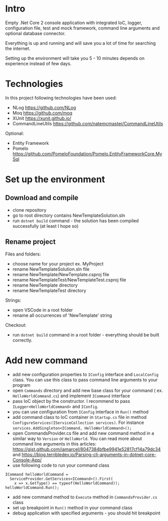 # Intro

Empty .Net Core 2 console application with integrated IoC, logger, configuration file, test and mock framework, command line arguments and optional database connector.

Everything is up and running and will save you a lot of time for searching the internet.

Setting up the environment will take you 5 - 10 minutes depends on experience instead of few days.

# Technologies

In this project following technologies have been used:

- NLog https://github.com/NLog
- Moq https://github.com/moq
- XUnit https://xunit.github.io/
- CommandLineUtils https://github.com/natemcmaster/CommandLineUtils

Optional:
- Entity Framework
- Pomelo https://github.com/PomeloFoundation/Pomelo.EntityFrameworkCore.MySql

# Set up the environment

## Download and compile

- clone repository
- go to root directory contains NewTemplateSolution.sln
- run `dotnet build` command - the solution has been compiled successfully (at least I hope so)

## Rename project

Files and folders:

- choose name for your project ex. MyProject
- rename NewTemplateSolution.sln file
- rename NewTemplate/NewTemplate.csproj file
- rename NewTemplateTest/NewTemplateTest.csproj file
- rename NewTemplate directory
- rename NewTemplateTest directory

Strings:

- open VSCode in a root folder
- rename all occurrences of 'NewTemplate' string

Checkout:

- run `dotnet build` command in a root folder - everything should be built correctly.

# Add new command

- add new configuration properties to `IConfig` interface and `LocalConfig` class. You can use this class to pass command line arguments to your program
- open `Commands` directory and add new base class for your command ( ex. `HelloWorldCommand.cs`) and implement `ICommand` interface
- pass IoC object by the constructor. I recommend to pass `ILogger<HelloWorldCommand>` and `IConfig`.
- you can use configuration from `IConfig` interface in `Run()` method
- add command class to IoC container in `Startup.cs` file in method `ConfigureServices(IServiceCollection services)`. For instance `services.AddSingleton<ICommand, HelloWorldCommand>();`
- open CommandsProvider.cs file and add new command method in a similar way to `Version` or `HelloWorld`. You can read more about command line arguments in this articles: https://gist.github.com/iamarcel/8047384bfbe9941e52817cf14a79dc34 and https://blog.terribledev.io/Parsing-cli-arguments-in-dotnet-core-Console-App/
- use following code to run your command class
```
ICommand helloWorldCommand = 
  ServiceProvider.GetServices<ICommand>().First(
    x => x.GetType() == typeof(HelloWorldCommand));
helloWorldCommand.Run();
```
- add new command method to `Execute` method in `CommandsProvider.cs` class
- set up breakpoint in `Run()` method in your command class
- debug application with specified arguments - you should hit breakpoint
